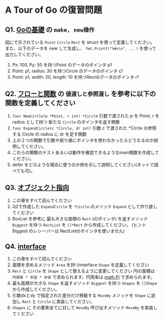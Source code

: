 # A Tour of Go の復習問題

## Q1. [Goの基礎](https://astaxie.gitbooks.io/build-web-application-with-golang/content/ja/02.2.html) の `make, new操作`

図にで示されている `Point` `Circle` `Rect` を struct を使って定義してください。
また、以下のデータを new して生成し、 `fmt.Printf("%#v\n", ...)` を使って出力してください。

1. Px: 100, Py: 50 を持つPoint のデータのポインタ p1
2. Point: p1, radius: 30 を持つCircle のデータのポインタ c1
3. Point: p1, width: 20, length: 10 を持つRectのデータのポインタ r1


## Q2. [フローと関数](https://astaxie.gitbooks.io/build-web-application-with-golang/content/ja/02.3.html) の `値渡しと参照渡し` を参考に以下の関数を定義してください

1. `func NewCircle(p *Point, r int) *Circle`
    引数で渡された p を Point, r を radius として持つ 新たな `Circle` のポインタを返す関数
1. `func ExpandCircle(c *Circle, dr int)`
    引数 c で渡された *Circle の参照する Circle の radius に dr を足す関数
1. 上の２つの関数で引数や戻り値にポインタを使わなかったらどうなるのか説明してください。
1. これらの関数のテストあるいは動作を確認できるようなmain関数を作成してください。
1. defer をどのような場合に使うのか例を示して説明してください(ネットで調べても可)。

## Q3. [オブジェクト指向](https://astaxie.gitbooks.io/build-web-application-with-golang/content/ja/02.5.html)

1. この章をすべて読んでください
1. Q2で作成した  `ExpandCircle` を `*Circle` のメソッド `Expand` として作り直してください
1. BoxList を参考に 最も大きな面積の `Rect` (のポインタ) を返すメソッド `Biggest` を持つ `RectList` を `[]*Rect` から作成してください。
   (ヒント Biggest のレシーバーは RectListのポインタを使いません)

## Q4. [interface](https://astaxie.gitbooks.io/build-web-application-with-golang/content/ja/02.6.html)

1. この章をすべて読んでください
1. 面積を求めるメソッド `Area` を持つinterface `Shape` を定義してください
1. `Rect` と `Circle` を `Shape` として使えるように変更してください
    円の面積は `円周率 * 半径 * 半径` で求められます。円周率は [math.Pi](https://pkg.go.dev/math#pkg-constants) で求められます。
1. 最も面積が大きな `Shape` を返すメソッド `Biggest` を持つ `Shapes` を `[]Shape` から作成してください。
1. 引数dxとdy で指定された差分だけ移動する `MoveBy` メソッドを `Shape` に追加し `Rect` と `Circle` に実装してください。
1. `Shapes` に その要素全てに対して `MoveBy` 呼び出すメソッド `MoveBy` を実装してください
